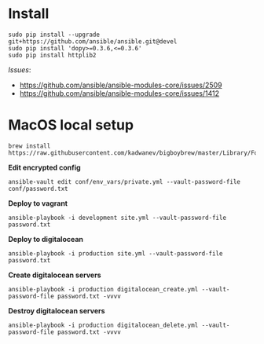 # Install

    sudo pip install --upgrade git+https://github.com/ansible/ansible.git@devel
    sudo pip install 'dopy>=0.3.6,<=0.3.6'
    sudo pip install httplib2


*Issues*:

 - https://github.com/ansible/ansible-modules-core/issues/2509
 - https://github.com/ansible/ansible-modules-core/issues/1412

# MacOS local setup

    brew install https://raw.githubusercontent.com/kadwanev/bigboybrew/master/Library/Formula/sshpass.rb

**Edit encrypted config**

    ansible-vault edit conf/env_vars/private.yml --vault-password-file conf/password.txt

**Deploy to vagrant**

    ansible-playbook -i development site.yml --vault-password-file password.txt

**Deploy to digitalocean**

    ansible-playbook -i production site.yml --vault-password-file password.txt

**Create digitalocean servers**

    ansible-playbook -i production digitalocean_create.yml --vault-password-file password.txt -vvvv

**Destroy digitalocean servers**

    ansible-playbook -i production digitalocean_delete.yml --vault-password-file password.txt -vvvv